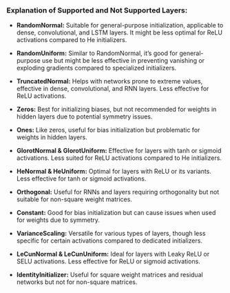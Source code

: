

### Explanation of Supported and Not Supported Layers:

- **RandomNormal:** Suitable for general-purpose initialization, applicable to dense, convolutional, and LSTM layers. It might be less optimal for ReLU activations compared to He initializers.

- **RandomUniform:** Similar to RandomNormal, it’s good for general-purpose use but might be less effective in preventing vanishing or exploding gradients compared to specialized initializers.

- **TruncatedNormal:** Helps with networks prone to extreme values, effective in dense, convolutional, and RNN layers. Less effective for ReLU activations.

- **Zeros:** Best for initializing biases, but not recommended for weights in hidden layers due to potential symmetry issues.

- **Ones:** Like zeros, useful for bias initialization but problematic for weights in hidden layers.

- **GlorotNormal & GlorotUniform:** Effective for layers with tanh or sigmoid activations. Less suited for ReLU activations compared to He initializers.

- **HeNormal & HeUniform:** Optimal for layers with ReLU or its variants. Less effective for tanh or sigmoid activations.

- **Orthogonal:** Useful for RNNs and layers requiring orthogonality but not suitable for non-square weight matrices.

- **Constant:** Good for bias initialization but can cause issues when used for weights due to symmetry.

- **VarianceScaling:** Versatile for various types of layers, though less specific for certain activations compared to dedicated initializers.

- **LeCunNormal & LeCunUniform:** Ideal for layers with Leaky ReLU or SELU activations. Less effective for ReLU or sigmoid activations.

- **IdentityInitializer:** Useful for square weight matrices and residual networks but not for non-square matrices.